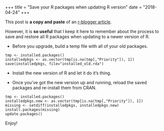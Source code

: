+++
  title = "Save your R packages when updating R version"
  date = "2018-04-24"
+++

This post is **a copy and paste** of an [r-blogger article](https://www.r-bloggers.com/upgrade-r-without-losing-your-packages/).

However, it is **so useful** that I keep it here to remember about the process to
save and restore all R packages when updating to a newer version of R.

- Before you upgrade, build a temp file with all of your old packages.

```
tmp <- installed.packages()
installedpkgs <- as.vector(tmp[is.na(tmp[,"Priority"]), 1])
save(installedpkgs, file="installed_old.rda")
```

- Install the new version of R and let it do it’s thing.

- Once you’ve got the new version up and running, reload the saved packages and re-install them from CRAN.

```
tmp <- installed.packages()
installedpkgs.new <- as.vector(tmp[is.na(tmp[,"Priority"]), 1])
missing <- setdiff(installedpkgs, installedpkgs.new)
install.packages(missing)
update.packages()
```

Enjoy!